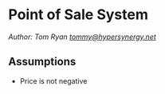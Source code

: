 Point of Sale System
====================

*Author: Tom Ryan tommy@hypersynergy.net*


Assumptions
-----------

* Price is not negative
